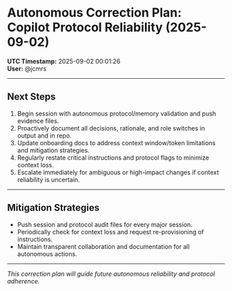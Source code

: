 # Autonomous Correction Plan: Copilot Protocol Reliability (2025-09-02)

**UTC Timestamp:** 2025-09-02 00:01:26  
**User:** @jcmrs

---

## Next Steps

1. Begin session with autonomous protocol/memory validation and push evidence files.
2. Proactively document all decisions, rationale, and role switches in output and in repo.
3. Update onboarding docs to address context window/token limitations and mitigation strategies.
4. Regularly restate critical instructions and protocol flags to minimize context loss.
5. Escalate immediately for ambiguous or high-impact changes if context reliability is uncertain.

---

## Mitigation Strategies

- Push session and protocol audit files for every major session.
- Periodically check for context loss and request re-provisioning of instructions.
- Maintain transparent collaboration and documentation for all autonomous actions.

---
*This correction plan will guide future autonomous reliability and protocol adherence.*